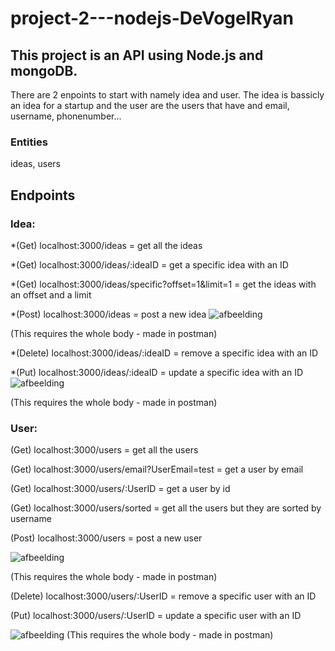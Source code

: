 # project-2---nodejs-DeVogelRyan

## This project is an API using Node.js and mongoDB.
There are 2 enpoints to start with namely idea and user.
The idea is bassicly an idea for a startup and the user are the users that have and email, username, phonenumber...

### Entities 
ideas,
users


## Endpoints

### Idea:
*(Get) localhost:3000/ideas = get all the ideas

*(Get) localhost:3000/ideas/:ideaID = get a specific idea with an ID

*(Get) localhost:3000/ideas/specific?offset=1&limit=1 = get the ideas with an offset and a limit

*(Post) localhost:3000/ideas = post a new idea
![afbeelding](https://user-images.githubusercontent.com/80109984/148687970-75591d27-f347-453a-a145-07aa31f46de4.png)

(This requires the whole body - made in postman)


*(Delete) localhost:3000/ideas/:ideaID = remove a specific idea with an ID


*(Put) localhost:3000/ideas/:ideaID = update a specific idea with an ID
![afbeelding](https://user-images.githubusercontent.com/80109984/148688062-5a9be470-3971-4575-b17e-339292a3a7db.png)

(This requires the whole body - made in postman)


### User:
(Get) localhost:3000/users = get all the users

(Get) localhost:3000/users/email?UserEmail=test = get a user by email

(Get) localhost:3000/users/:UserID = get a user by id

(Get) localhost:3000/users/sorted = get all the users but they are sorted by username

(Post) localhost:3000/users = post a new user

![afbeelding](https://user-images.githubusercontent.com/80109984/148688345-546b96cd-2dd4-4c06-bc7d-c408991fa663.png)

(This requires the whole body - made in postman)


(Delete) localhost:3000/users/:UserID = remove a specific user with an ID

(Put) localhost:3000/users/:UserID = update a specific user with an ID

![afbeelding](https://user-images.githubusercontent.com/80109984/148688559-ababf219-a639-4d48-9f0d-daa05a392b4f.png)
(This requires the whole body - made in postman)




